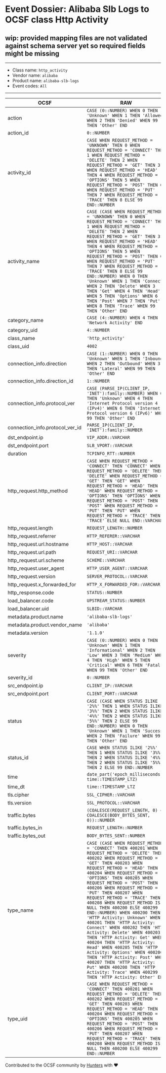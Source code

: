 # Event Dossier: Alibaba Slb Logs to OCSF class Http Activity

## wip: provided mapping files are not validated against schema server yet so required fields might be missing
---
* Class name: `http_activity`
* Vendor name: `alibaba`
* Product name: `alibaba-slb-logs`
* Event codes: `All`
---

| OCSF | RAW |
| --- | --- |
| action | ```CASE (0::NUMBER) WHEN 0 THEN 'Unknown' WHEN 1 THEN 'Allowed' WHEN 2 THEN 'Denied' WHEN 99 THEN 'Other' END``` |
| action_id | ```0::NUMBER``` |
| activity_id | ```CASE WHEN REQUEST_METHOD = 'UNKNOWN' THEN 0 WHEN REQUEST_METHOD = 'CONNECT' THEN 1 WHEN REQUEST_METHOD = 'DELETE' THEN 2 WHEN REQUEST_METHOD = 'GET' THEN 3 WHEN REQUEST_METHOD = 'HEAD' THEN 4 WHEN REQUEST_METHOD = 'OPTIONS' THEN 5 WHEN REQUEST_METHOD = 'POST' THEN 6 WHEN REQUEST_METHOD = 'PUT' THEN 7 WHEN REQUEST_METHOD = 'TRACE' THEN 8 ELSE 99 END::NUMBER``` |
| activity_name | ```CASE (CASE WHEN REQUEST_METHOD = 'UNKNOWN' THEN 0 WHEN REQUEST_METHOD = 'CONNECT' THEN 1 WHEN REQUEST_METHOD = 'DELETE' THEN 2 WHEN REQUEST_METHOD = 'GET' THEN 3 WHEN REQUEST_METHOD = 'HEAD' THEN 4 WHEN REQUEST_METHOD = 'OPTIONS' THEN 5 WHEN REQUEST_METHOD = 'POST' THEN 6 WHEN REQUEST_METHOD = 'PUT' THEN 7 WHEN REQUEST_METHOD = 'TRACE' THEN 8 ELSE 99 END::NUMBER) WHEN 0 THEN 'Unknown' WHEN 1 THEN 'Connect' WHEN 2 THEN 'Delete' WHEN 3 THEN 'Get' WHEN 4 THEN 'Head' WHEN 5 THEN 'Options' WHEN 6 THEN 'Post' WHEN 7 THEN 'Put' WHEN 8 THEN 'Trace' WHEN 99 THEN 'Other' END``` |
| category_name | ```CASE (4::NUMBER) WHEN 4 THEN 'Network Activity' END``` |
| category_uid | ```4::NUMBER``` |
| class_name | ```'http_activity'``` |
| class_uid | ```4002``` |
| connection_info.direction | ```CASE (1::NUMBER) WHEN 0 THEN 'Unknown' WHEN 1 THEN 'Inbound' WHEN 2 THEN 'Outbound' WHEN 3 THEN 'Lateral' WHEN 99 THEN 'Other' END``` |
| connection_info.direction_id | ```1::NUMBER``` |
| connection_info.protocol_ver | ```CASE (PARSE_IP(CLIENT_IP, 'INET'):family::NUMBER) WHEN 0 THEN 'Unknown' WHEN 4 THEN 'Internet Protocol version 4 (IPv4)' WHEN 6 THEN 'Internet Protocol version 6 (IPv6)' WHEN 99 THEN 'Other' END``` |
| connection_info.protocol_ver_id | ```PARSE_IP(CLIENT_IP, 'INET'):family::NUMBER``` |
| dst_endpoint.ip | ```VIP_ADDR::VARCHAR``` |
| dst_endpoint.port | ```SLB_VPORT::VARCHAR``` |
| duration | ```TCPINFO_RTT::NUMBER``` |
| http_request.http_method | ```CASE WHEN REQUEST_METHOD = 'CONNECT' THEN 'CONNECT' WHEN REQUEST_METHOD = 'DELETE' THEN 'DELETE' WHEN REQUEST_METHOD = 'GET' THEN 'GET' WHEN REQUEST_METHOD = 'HEAD' THEN 'HEAD' WHEN REQUEST_METHOD = 'OPTIONS' THEN 'OPTIONS' WHEN REQUEST_METHOD = 'POST' THEN 'POST' WHEN REQUEST_METHOD = 'PUT' THEN 'PUT' WHEN REQUEST_METHOD = 'TRACE' THEN 'TRACE' ELSE NULL END::VARCHAR``` |
| http_request.length | ```REQUEST_LENGTH::NUMBER``` |
| http_request.referrer | ```HTTP_REFERER::VARCHAR``` |
| http_request.url.hostname | ```HTTP_HOST::VARCHAR``` |
| http_request.url.path | ```REQUEST_URI::VARCHAR``` |
| http_request.url.scheme | ```SCHEME::VARCHAR``` |
| http_request.user_agent | ```HTTP_USER_AGENT::VARCHAR``` |
| http_request.version | ```SERVER_PROTOCOL::VARCHAR``` |
| http_request.x_forwarded_for | ```HTTP_X_FORWARDED_FOR::VARCHAR``` |
| http_response.code | ```STATUS::NUMBER``` |
| load_balancer.code | ```UPSTREAM_STATUS::NUMBER``` |
| load_balancer.uid | ```SLBID::VARCHAR``` |
| metadata.product.name | ```'alibaba-slb-logs'``` |
| metadata.product.vendor_name | ```'alibaba'``` |
| metadata.version | ```'1.1.0'``` |
| severity | ```CASE (0::NUMBER) WHEN 0 THEN 'Unknown' WHEN 1 THEN 'Informational' WHEN 2 THEN 'Low' WHEN 3 THEN 'Medium' WHEN 4 THEN 'High' WHEN 5 THEN 'Critical' WHEN 6 THEN 'Fatal' WHEN 99 THEN 'Other' END``` |
| severity_id | ```0::NUMBER``` |
| src_endpoint.ip | ```CLIENT_IP::VARCHAR``` |
| src_endpoint.port | ```CLIENT_PORT::VARCHAR``` |
| status | ```CASE (CASE WHEN STATUS ILIKE '2%%' THEN 1 WHEN STATUS ILIKE '3%%' THEN 2 WHEN STATUS ILIKE '4%%' THEN 2 WHEN STATUS ILIKE '5%%' THEN 2 ELSE 99 END::NUMBER) WHEN 0 THEN 'Unknown' WHEN 1 THEN 'Success' WHEN 2 THEN 'Failure' WHEN 99 THEN 'Other' END``` |
| status_id | ```CASE WHEN STATUS ILIKE '2%%' THEN 1 WHEN STATUS ILIKE '3%%' THEN 2 WHEN STATUS ILIKE '4%%' THEN 2 WHEN STATUS ILIKE '5%%' THEN 2 ELSE 99 END::NUMBER``` |
| time | ```date_part('epoch_milliseconds', time::TIMESTAMP_LTZ)``` |
| time_dt | ```time::TIMESTAMP_LTZ``` |
| tls.cipher | ```SSL_CIPHER::VARCHAR``` |
| tls.version | ```SSL_PROTOCOL::VARCHAR``` |
| traffic.bytes | ```(COALESCE(REQUEST_LENGTH, 0) + COALESCE(BODY_BYTES_SENT, 0))::NUMBER``` |
| traffic.bytes_in | ```REQUEST_LENGTH::NUMBER``` |
| traffic.bytes_out | ```BODY_BYTES_SENT::NUMBER``` |
| type_name | ```CASE (CASE WHEN REQUEST_METHOD = 'CONNECT' THEN 400201 WHEN REQUEST_METHOD = 'DELETE' THEN 400202 WHEN REQUEST_METHOD = 'GET' THEN 400203 WHEN REQUEST_METHOD = 'HEAD' THEN 400204 WHEN REQUEST_METHOD = 'OPTIONS' THEN 400205 WHEN REQUEST_METHOD = 'POST' THEN 400206 WHEN REQUEST_METHOD = 'PUT' THEN 400207 WHEN REQUEST_METHOD = 'TRACE' THEN 400208 WHEN REQUEST_METHOD IS NULL THEN 400200 ELSE 400299 END::NUMBER) WHEN 400200 THEN 'HTTP Activity: Unknown' WHEN 400201 THEN 'HTTP Activity: Connect' WHEN 400202 THEN 'HTTP Activity: Delete' WHEN 400203 THEN 'HTTP Activity: Get' WHEN 400204 THEN 'HTTP Activity: Head' WHEN 400205 THEN 'HTTP Activity: Options' WHEN 400206 THEN 'HTTP Activity: Post' WHEN 400207 THEN 'HTTP Activity: Put' WHEN 400208 THEN 'HTTP Activity: Trace' WHEN 400299 THEN 'HTTP Activity: Other' END``` |
| type_uid | ```CASE WHEN REQUEST_METHOD = 'CONNECT' THEN 400201 WHEN REQUEST_METHOD = 'DELETE' THEN 400202 WHEN REQUEST_METHOD = 'GET' THEN 400203 WHEN REQUEST_METHOD = 'HEAD' THEN 400204 WHEN REQUEST_METHOD = 'OPTIONS' THEN 400205 WHEN REQUEST_METHOD = 'POST' THEN 400206 WHEN REQUEST_METHOD = 'PUT' THEN 400207 WHEN REQUEST_METHOD = 'TRACE' THEN 400208 WHEN REQUEST_METHOD IS NULL THEN 400200 ELSE 400299 END::NUMBER``` |

Contributed to the OCSF community by [Hunters](https://www.hunters.security/) with ❤
